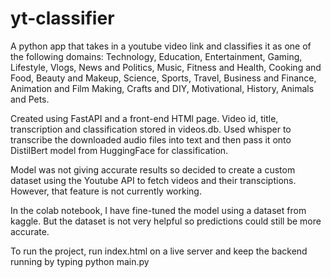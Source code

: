 # yt-classifier
A python app that takes in a youtube video link and classifies it as one of the following domains: Technology, Education, Entertainment, Gaming, Lifestyle, Vlogs, News and Politics, Music, Fitness and Health, Cooking and Food, Beauty and Makeup, Science, Sports, Travel, Business and Finance, Animation and Film Making, Crafts and DIY, Motivational, History, Animals and Pets.

Created using FastAPI and a front-end HTMl page. Video id, title, transcription and classification stored in videos.db. Used whisper to transcribe the downloaded audio files into text and then pass it onto DistilBert model from HuggingFace for classification.

Model was not giving accurate results so decided to create a custom dataset using the Youtube API to fetch videos and their transciptions. However, that feature is not currently working.

In the colab notebook, I have fine-tuned the model using a dataset from kaggle. But the dataset is not very helpful so predictions could still be more accurate.

To run the project, run index.html on a live server and keep the backend running by typing python main.py
